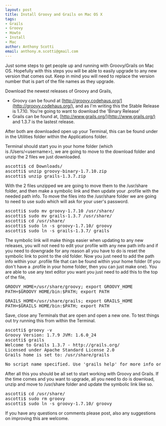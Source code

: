 ```yaml
--- 
layout: post
title: Install Groovy and Grails on Mac OS X
tags: 
- Grails
- Groovy
- Howto
- Install
- Mac
author: Anthony Scotti
email: anthony.m.scotti@gmail.com
---
```

Just some steps to get people up and running with Groovy/Grails on Mac OS. Hopefully with this steps you will be able to easily upgrade to any new version that comes out. Keep in mind you will need to replace the version number that is part of the file names as they upgrade.

Download the newest releases of Groovy and Grails,

*  Groovy can be found at [http://groovy.codehaus.org/](http://groovy.codehaus.org/), and as I'm writing this the Stable Release is 1.7.10. You're going to want to download the 'Binary Release'
*  Grails can be found at, [http://www.grails.org/](http://www.grails.org/) and 1.3.7 is the lastest release.

After both are downloaded open up your Terminal, this can be found under in the Utilities folder within the Applications folder.

Terminal should start you in your home folder (which is /Users/&lt;username&gt;), we are going to move to the download folder and unzip the 2 files we just downloaded.

<pre>
ascotti$ cd Downloads/
ascotti$ unzip groovy-binary-1.7.10.zip
ascotti$ unzip grails-1.3.7.zip
</pre>

With the 2 files unzipped we are going to move them to the /usr/share folder, and then make a symbolic link and then update your .profile with the needed path info. To move the files into the /usr/share folder we are going to need to use sudo which will ask for your user's password.

<pre>
ascotti$ sudo mv groovy-1.7.10 /usr/share/
ascotti$ sudo mv grails-1.3.7 /usr/share/
ascotti$ cd /usr/share/
ascotti$ sudo ln -s groovy-1.7.10/ groovy
ascotti$ sudo ln -s grails-1.3.7/ grails
</pre>

The symbolic link will make things easier when updating to any new releases, you will not need to edit your profile with any new path info and if you need to downgrade for any reason all you have to do is reset the symbolic link to point to the old folder. Now you just need to add the path info within your .profile file that can be found within your home folder (If you don't have a .profile in your home folder, then you can just make one). You are able to use any text editor you want you just need to add this to the top of the file,

<pre>GROOVY_HOME=/usr/share/groovy; export GROOVY_HOME
PATH=$GROOVY_HOME/bin:$PATH; export PATH</pre>

<pre>GRAILS_HOME=/usr/share/grails; export GRAILS_HOME
PATH=$GRAILS_HOME/bin:$PATH; export PATH</pre>

Save, close any Terminals that are open and open a new one. To test things out try running this from within the Terminal.

<pre>
ascotti$ groovy -v
Groovy Version: 1.7.9 JVM: 1.6.0_24
ascotti$ grails
Welcome to Grails 1.3.7 - http://grails.org/
Licensed under Apache Standard License 2.0
Grails home is set to: /usr/share/grails</pre>

<pre>No script name specified. Use 'grails help' for more info or 'grails interactive' to enter interactive mode</pre>

After all this you should be all set to start working with Groovy and Grails. If the time comes and you want to upgrade, all you need to do is download, unzip and move to /usr/share folder and update the symbolic link like so.

<pre>
ascotti$ cd /usr/share/
ascotti$ sudo rm groovy
ascotti$ sudo ln -s groovy-1.7.10/ groovy
</pre>

If you have any questions or comments please post, also any suggestions on improving this are welcome.
